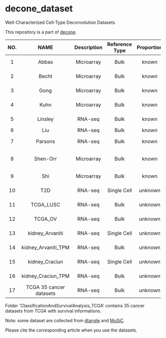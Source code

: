 # decone_dataset

Well-Characterized Cell-Type Deconvolution Datasets

This repository is a part of [decone](https://honchkrow.github.io/decone).


| NO. | NAME | Description | Reference Type | Proportion | Source |
| :----: | :----: | :----: | :----: | :----: | :----: |
| 1 | Abbas | Microarray | Bulk | known | [Abbas, *et al.*](https://doi.org/10.1371/journal.pone.0006098) |
| 2 | Becht | Microarray | Bulk | known | [Becht, *et al.*](https://doi.org/10.1186/s13059-016-1070-5) |
| 3 | Gong | Microarray | Bulk | known | [Gong, *et al.*](https://doi.org/10.1371/journal.pone.0027156) |
| 4 | Kuhn | Microarray | Bulk | known | [Kuhn, *et al.*](https://doi.org/10.1038/nmeth.1710) |
| 5 | Linsley | RNA-seq | Bulk | known | [Linsley, *et al.*](https://doi.org/10.1371/journal.pone.0109760) |
| 6 | Liu | RNA-seq | Bulk | known | [Liu, *et al.*](https://doi.org/10.1093/nar/gkv412) |
| 7 | Parsons | RNA-seq | Bulk | known | [Parsons, *et al.*](https://doi.org/10.1186/s12864-015-1912-7) |
| 8 | Shen-Orr | Microarray | Bulk | known | [Shen-Orr, *et al.*](https://doi.org/10.1038/nmeth.1439) |
| 9 | Shi | Microarray | Bulk | known | [Shi, *et al.*](https://doi.org/10.1038/nbt1239) |
| 10 | T2D | RNA-seq | Single Cell | unknown | [Fadista, *et al.*](https://doi.org/10.1073/pnas.1402665111) |
| 11 | TCGA_LUSC | RNA-seq | Bulk | unknown | [Vasaikar, *et al.*](https://doi.org/10.1093/nar/gkx1090) |
| 12 | TCGA_OV | RNA-seq | Bulk | unknown | [Vasaikar, *et al.*](https://doi.org/10.1093/nar/gkx1090) |
| 13 | kidney_Arvaniti | RNA-seq | Single Cell | unknown | [	Arvaniti, *et al.*](https://doi.org/10.1038/srep26235) |
| 14 | kidney_Arvaniti_TPM | RNA-seq | Bulk | unknown | [	Arvaniti, *et al.*](https://doi.org/10.1038/srep26235) |
| 15 | kidney_Craciun | RNA-seq | Single Cell | unknown | [Craciun, *et al.*](https://doi.org/10.1681/ASN.2015020225) |
| 16 | kidney_Craciun_TPM | RNA-seq | Bulk | unknown | [Craciun, *et al.*](https://doi.org/10.1681/ASN.2015020225) |
| 17 | TCGA 35 cancer datasets | RNA-seq | Bulk | unknown | [Vasaikar, *et al.*](https://doi.org/10.1093/nar/gkx1090) |

Folder 'ClassificationAndSurvivalAnalysis_TCGA' contains 35 cancer datasets from TCGA with survival informations.


Note: some dataset are collected from [dtangle](10.1093/bioinformatics/bty926) and [MuSiC](https://doi.org/10.1038/s41467-018-08023-x).

Please cite the corresponding article when you use the datasets.

